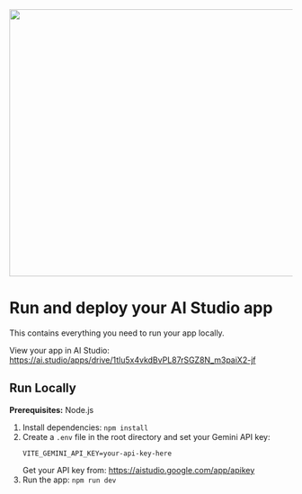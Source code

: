 <div align="center">
<img width="1200" height="475" alt="GHBanner" src="https://github.com/user-attachments/assets/0aa67016-6eaf-458a-adb2-6e31a0763ed6" />
</div>

# Run and deploy your AI Studio app

This contains everything you need to run your app locally.

View your app in AI Studio: https://ai.studio/apps/drive/1tlu5x4vkdBvPL87rSGZ8N_m3paiX2-jf

## Run Locally

**Prerequisites:**  Node.js


1. Install dependencies:
   `npm install`
2. Create a `.env` file in the root directory and set your Gemini API key:
   ```
   VITE_GEMINI_API_KEY=your-api-key-here
   ```
   Get your API key from: https://aistudio.google.com/app/apikey
3. Run the app:
   `npm run dev`
